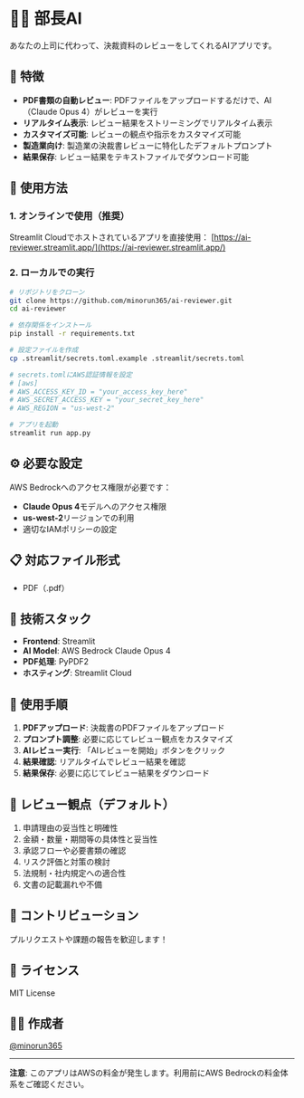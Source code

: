 # 👨‍💼 部長AI

あなたの上司に代わって、決裁資料のレビューをしてくれるAIアプリです。

## 🌟 特徴

- **PDF書類の自動レビュー**: PDFファイルをアップロードするだけで、AI（Claude Opus 4）がレビューを実行
- **リアルタイム表示**: レビュー結果をストリーミングでリアルタイム表示
- **カスタマイズ可能**: レビューの観点や指示をカスタマイズ可能
- **製造業向け**: 製造業の決裁書レビューに特化したデフォルトプロンプト
- **結果保存**: レビュー結果をテキストファイルでダウンロード可能

## 🚀 使用方法

### 1. オンラインで使用（推奨）

Streamlit Cloudでホストされているアプリを直接使用：
[https://ai-reviewer.streamlit.app/](https://ai-reviewer.streamlit.app/)

### 2. ローカルでの実行

```bash
# リポジトリをクローン
git clone https://github.com/minorun365/ai-reviewer.git
cd ai-reviewer

# 依存関係をインストール
pip install -r requirements.txt

# 設定ファイルを作成
cp .streamlit/secrets.toml.example .streamlit/secrets.toml

# secrets.tomlにAWS認証情報を設定
# [aws]
# AWS_ACCESS_KEY_ID = "your_access_key_here"
# AWS_SECRET_ACCESS_KEY = "your_secret_key_here"
# AWS_REGION = "us-west-2"

# アプリを起動
streamlit run app.py
```

## ⚙️ 必要な設定

AWS Bedrockへのアクセス権限が必要です：

- **Claude Opus 4**モデルへのアクセス権限
- **us-west-2**リージョンでの利用
- 適切なIAMポリシーの設定

## 📋 対応ファイル形式

- PDF（.pdf）

## 🔧 技術スタック

- **Frontend**: Streamlit
- **AI Model**: AWS Bedrock Claude Opus 4
- **PDF処理**: PyPDF2
- **ホスティング**: Streamlit Cloud

## 📝 使用手順

1. **PDFアップロード**: 決裁書のPDFファイルをアップロード
2. **プロンプト調整**: 必要に応じてレビュー観点をカスタマイズ
3. **AIレビュー実行**: 「AIレビューを開始」ボタンをクリック
4. **結果確認**: リアルタイムでレビュー結果を確認
5. **結果保存**: 必要に応じてレビュー結果をダウンロード

## 🎯 レビュー観点（デフォルト）

1. 申請理由の妥当性と明確性
2. 金額・数量・期間等の具体性と妥当性
3. 承認フローや必要書類の確認
4. リスク評価と対策の検討
5. 法規制・社内規定への適合性
6. 文書の記載漏れや不備

## 🤝 コントリビューション

プルリクエストや課題の報告を歓迎します！

## 📄 ライセンス

MIT License

## 🙋‍♂️ 作成者

[@minorun365](https://github.com/minorun365)

---

**注意**: このアプリはAWSの料金が発生します。利用前にAWS Bedrockの料金体系をご確認ください。